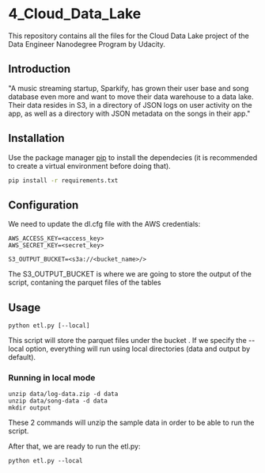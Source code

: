 # 4_Cloud_Data_Lake

This repository contains all the files for the Cloud Data Lake project of the Data Engineer Nanodegree Program by Udacity.

## Introduction
"A music streaming startup, Sparkify, has grown their user base and song database even more and want to move their data warehouse to a data lake. 
Their data resides in S3, in a directory of JSON logs on user activity on the app, as well as a directory with JSON metadata on the songs in their app."

## Installation
Use the package manager [pip](https://pip.pypa.io/en/stable/) to install the dependecies (it is recommended to create a virtual environment before doing that).

```bash
pip install -r requirements.txt
```

## Configuration

We need to update the dl.cfg file with the AWS credentials:
```
AWS_ACCESS_KEY=<access_key>
AWS_SECRET_KEY=<secret_key>

S3_OUTPUT_BUCKET=<s3a://<bucket_name>/>
```

The S3_OUTPUT_BUCKET is where we are going to store the output of the script, contaning the parquet files of the tables

## Usage

```
python etl.py [--local]
```

This script will store the parquet files under the bucket . If we specify the --local option, everything will run using 
local directories (data and output by default).


### Running in local mode
```
unzip data/log-data.zip -d data
unzip data/song-data -d data
mkdir output
```

These 2 commands will unzip the sample data in order to be able to run the script.

After that, we are ready to run the etl.py:

```
python etl.py --local
```